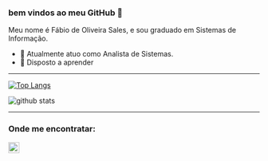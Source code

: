 ### bem vindos ao meu GitHub 👋

Meu nome é Fábio de Oliveira Sales, e sou graduado em Sistemas de Informação.


- 🔭 Atualmente atuo como Analista de Sistemas.
- 🌱 Disposto a aprender
---

[![Top Langs](https://github-readme-stats.vercel.app/api/top-langs/?username=fsales&hide=PlpgSQL,jupyter%20notebook,html)](https://github.com/anuraghazra/github-readme-stats)

![github stats](https://github-readme-stats.vercel.app/api?username=fsales&show_icons=true&theme=radical)

---

### Onde me encontratar:
[<img align="left" alt="LinkedIn" width="22px" target="_blank" src="https://content.linkedin.com/content/dam/me/business/en-us/amp/brand-site/v2/bg/LI-Bug.svg.original.svg" />][linkedin]





[linkedin]: https://www.linkedin.com/in/fabio-oliveira-sales
